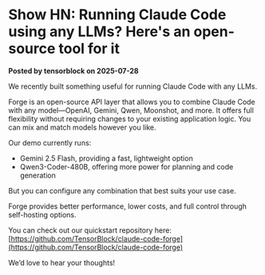 # Show HN: Running Claude Code using any LLMs? Here's an open-source tool for it

**Posted by tensorblock on 2025-07-28**

We recently built something useful for running Claude Code with any LLMs.

Forge is an open-source API layer that allows you to combine Claude Code with any model—OpenAI, Gemini, Qwen, Moonshot, and more. It offers full flexibility without requiring changes to your existing application logic. You can mix and match models however you like.

Our demo currently runs:

- Gemini 2.5 Flash, providing a fast, lightweight option
- Qwen3-Coder-480B, offering more power for planning and code generation

But you can configure any combination that best suits your use case.

Forge provides better performance, lower costs, and full control through self-hosting options.

You can check out our quickstart repository here: [https://github.com/TensorBlock/claude-code-forge](https://github.com/TensorBlock/claude-code-forge)

We’d love to hear your thoughts!